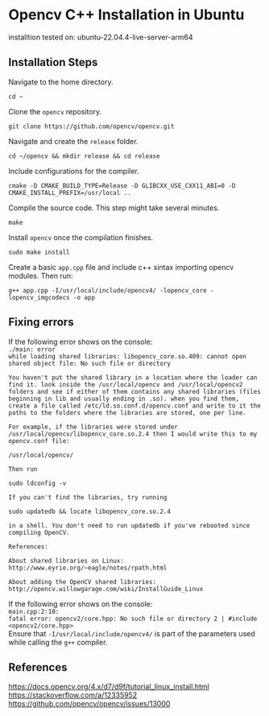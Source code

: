 # Opencv C++ Installation in Ubuntu 
installtion tested on: ubuntu-22.04.4-live-server-arm64

## Installation Steps
Navigate to the home directory.
```
cd ~
```

Clone the `opencv` repository.
```
git clone https://github.com/opencv/opencv.git
```

Navigate and create the `release` folder.
```
cd ~/opencv && mkdir release && cd release
```

Include configurations for the compiler.
```
cmake -D CMAKE_BUILD_TYPE=Release -D GLIBCXX_USE_CXX11_ABI=0 -D CMAKE_INSTALL_PREFIX=/usr/local ..
```

Compile the source code. This step might take several minutes.
```
make
```

Install `opencv` once the compilation finishes.
```
sudo make install
```

Create a basic `app.cpp` file and include c++ sintax importing opencv modules. Then run:
```
g++ app.cpp -I/usr/local/include/opencv4/ -lopencv_core -lopencv_imgcodecs -o app
```

## Fixing errors
If the following error shows on the console:<br>
<code>./main: error while loading shared libraries: libopencv_core.so.409: cannot open shared object file: No such file or directory</code>

```
You haven't put the shared library in a location where the loader can find it. look inside the /usr/local/opencv and /usr/local/opencv2 folders and see if either of them contains any shared libraries (files beginning in lib and usually ending in .so). when you find them, create a file called /etc/ld.so.conf.d/opencv.conf and write to it the paths to the folders where the libraries are stored, one per line.

For example, if the libraries were stored under /usr/local/opencv/libopencv_core.so.2.4 then I would write this to my opencv.conf file:

/usr/local/opencv/

Then run

sudo ldconfig -v

If you can't find the libraries, try running

sudo updatedb && locate libopencv_core.so.2.4

in a shell. You don't need to run updatedb if you've rebooted since compiling OpenCV.

References:

About shared libraries on Linux: http://www.eyrie.org/~eagle/notes/rpath.html

About adding the OpenCV shared libraries: http://opencv.willowgarage.com/wiki/InstallGuide_Linux
```

If the following error shows on the console:<br>
<code>main.cpp:2:10: fatal error: opencv2/core.hpp: No such file or directory
    2 | #include <opencv2/core.hpp></code>
<br>
Ensure that `-I/usr/local/include/opencv4/` is part of the parameters used while calling the `g++` compiler.

## References
https://docs.opencv.org/4.x/d7/d9f/tutorial_linux_install.html
https://stackoverflow.com/a/12335952
https://github.com/opencv/opencv/issues/13000

